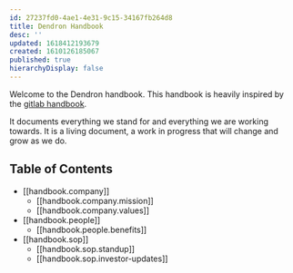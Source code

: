 ```yaml
---
id: 27237fd0-4ae1-4e31-9c15-34167fb264d8
title: Dendron Handbook
desc: ''
updated: 1618412193679
created: 1610126185067
published: true
hierarchyDisplay: false
---
```

Welcome to the Dendron handbook. This handbook is heavily inspired by the [gitlab handbook](https://about.gitlab.com/handbook). 

It documents everything we stand for and everything we are working towards. It is a living document, a work in progress that will change and grow as we do.

## Table of Contents

- [[handbook.company]]
  - [[handbook.company.mission]]
  - [[handbook.company.values]]
- [[handbook.people]]
  - [[handbook.people.benefits]]
- [[handbook.sop]]
  - [[handbook.sop.standup]]
  - [[handbook.sop.investor-updates]]

